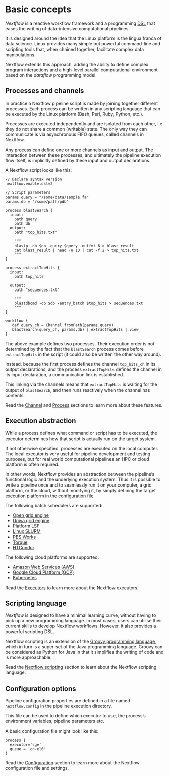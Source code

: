 # Basic concepts

*Nextflow* is a reactive workflow framework and a programming [DSL](https://en.wikipedia.org/wiki/Domain-specific_language) that eases the writing of data-intensive computational pipelines.

It is designed around the idea that the Linux platform is the lingua franca of data science. Linux provides many simple but powerful command-line and scripting tools that, when chained together, facilitate complex data manipulations.

Nextflow extends this approach, adding the ability to define complex program interactions and a high-level parallel computational environment based on the *dataflow* programming model.

## Processes and channels

In practice a Nextflow pipeline script is made by joining together different processes. Each process can be written in any scripting language that can be executed by the Linux platform (Bash, Perl, Ruby, Python, etc.).

Processes are executed independently and are isolated from each other, i.e. they do not share a common (writable) state. The only way they can communicate is via asynchronous FIFO queues, called channels in Nextflow.

Any process can define one or more channels as input and output. The interaction between these processes, and ultimately the pipeline execution flow itself, is implicitly defined by these input and output declarations.

A Nextflow script looks like this:

```
// Declare syntax version
nextflow.enable.dsl=2

// Script parameters
params.query = "/some/data/sample.fa"
params.db = "/some/path/pdb"

process blastSearch {
  input:
    path query
    path db
  output:
    path "top_hits.txt"

    """
    blastp -db $db -query $query -outfmt 6 > blast_result
    cat blast_result | head -n 10 | cut -f 2 > top_hits.txt
    """
}

process extractTopHits {
  input:
    path top_hits

  output:
    path "sequences.txt"

    """
    blastdbcmd -db $db -entry_batch $top_hits > sequences.txt
    """
}

workflow {
   def query_ch = Channel.fromPath(params.query)
   blastSearch(query_ch, params.db) | extractTopHits | view
}
```
The above example defines two processes. Their execution order is not determined by the fact that the `blastSearch` process comes before `extractTopHits` in the script (it could also be written the other way around).

Instead, because the first process defines the channel `top_hits_ch` in its output declarations, and the process `extractTopHits` defines the channel in its input declaration, a communication link is established.

This linking via the channels means that `extractTopHits` is waiting for the output of `blastSearch`, and then runs reactively when the channel has contents.

Read the [Channel](https://www.nextflow.io/docs/latest/channel.html#channel-page) and [Process](https://www.nextflow.io/docs/latest/process.html#process-page) sections to learn more about these features.

## Execution abstraction

While a process defines what command or script has to be executed, the executor determines how that script is actually run on the target system.

If not otherwise specified, processes are executed on the local computer. The local executor is very useful for pipeline development and testing purposes, but for real world computational pipelines an HPC or cloud platform is often required.

In other words, Nextflow provides an abstraction between the pipeline’s functional logic and the underlying execution system. Thus it is possible to write a pipeline once and to seamlessly run it on your computer, a grid platform, or the cloud, without modifying it, by simply defining the target execution platform in the configuration file.

The following batch schedulers are supported:

* [Open grid engine](http://gridscheduler.sourceforge.net/)
* [Univa grid engine](http://www.univa.com/)
* [Platform LSF](http://www.ibm.com/systems/technicalcomputing/platformcomputing/products/lsf/)
* [Linux SLURM](https://computing.llnl.gov/linux/slurm/)
* [PBS Works](http://www.pbsworks.com/gridengine/)
* [Torque](http://www.adaptivecomputing.com/products/open-source/torque/)
* [HTCondor](https://research.cs.wisc.edu/htcondor/)

The following cloud platforms are supported:

* [Amazon Web Services (AWS)](https://aws.amazon.com/)
* [Google Cloud Platform (GCP)](https://cloud.google.com/)
* [Kubernetes](https://kubernetes.io/)

Read the [Executors](https://www.nextflow.io/docs/latest/executor.html#executor-page) to learn more about the Nextflow executors.

## Scripting language

*Nextflow* is designed to have a minimal learning curve, without having to pick up a new programming language. In most cases, users can utilise their current skills to develop Nextflow workflows. However, it also provides a powerful scripting DSL.

Nextflow scripting is an extension of the [Groovy programming language](http://en.wikipedia.org/wiki/Groovy_(programming_language)), which in turn is a super-set of the Java programming language. Groovy can be considered as Python for Java in that it simplifies the writing of code and is more approachable.

Read the [Nextflow scripting](https://www.nextflow.io/docs/latest/script.html#script-page) section to learn about the Nextflow scripting language.

## Configuration options

Pipeline configuration properties are defined in a file named `nextflow.config` in the pipeline execution directory.

This file can be used to define which executor to use, the process’s environment variables, pipeline parameters etc.

A basic configuration file might look like this:

```
process {
  executor='sge'
  queue = 'cn-el6'
}
```

Read the [Configuration](https://www.nextflow.io/docs/latest/config.html#config-page) section to learn more about the Nextflow configuration file and settings.
